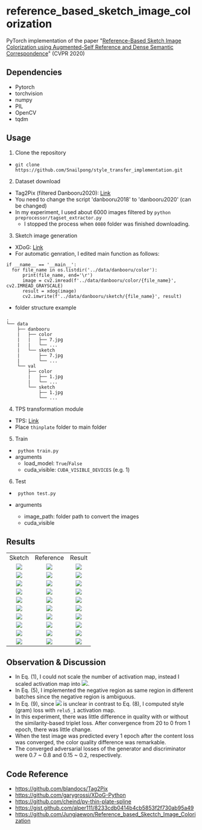 # reference_based_sketch_image_colorization
PyTorch implementation of the paper "[Reference-Based Sketch Image Colorization using Augmented-Self Reference and Dense Semantic Correspondence](https://openaccess.thecvf.com/content_CVPR_2020/papers/Lee_Reference-Based_Sketch_Image_Colorization_Using_Augmented-Self_Reference_and_Dense_Semantic_CVPR_2020_paper.pdf)" (CVPR 2020)

## Dependencies

- Pytorch
- torchvision
- numpy
- PIL
- OpenCV
- tqdm


## Usage

1. Clone the repository

- ```git clone https://github.com/Snailpong/style_transfer_implementation.git```


2. Dataset download

- Tag2Pix (filtered Danbooru2020): [Link](https://github.com/blandocs/Tag2Pix)
- You need to change the script 'danbooru2018' to 'danbooru2020' (can be changed)
- In my experiment, I used about 6000 images filtered by ```python preprocessor/tagset_extractor.py```
    - I stopped the process when ```0080``` folder was finished downloading.


3. Sketch image generation

- XDoG: [Link](https://github.com/garygrossi/XDoG-Python)
- For automatic genration, I edited main function as follows:
```
if __name__ == '__main__':
  for file_name in os.listdir('../data/danbooru/color'):
      print(file_name, end='\r')
      image = cv2.imread(f'../data/danbooru/color/{file_name}', cv2.IMREAD_GRAYSCALE)
      result = xdog(image)
      cv2.imwrite(f'../data/danbooru/sketch/{file_name}', result)
```

- folder structure example
```
.
└── data
    ├── danbooru
    |   ├── color
    |   |   ├── 7.jpg
    |   |   └── ...
    |   └── sketch
    |       ├── 7.jpg
    |       └── ...
    └── val
        ├── color
        |   ├── 1.jpg
        |   └── ...
        └── sketch
            ├── 1.jpg
            └── ...
```


4. TPS transformation module

- TPS: [Link](https://github.com/cheind/py-thin-plate-spline)
- Place ```thinplate``` folder to main folder


5. Train

- ``` python train.py```
- arguments
    - load_model: ```True```/```False```
    - cuda_visible: ```CUDA_VISIBLE_DEVICES``` (e.g. 1)


6. Test
- ``` python test.py```

- arguments
    - image_path: folder path to convert the images
    - cuda_visible


## Results

<table style="text-align: center">
<tr><td>Sketch</td><td>Reference</td><td>Result</td></tr>
<tr>
<td><img src="https://user-images.githubusercontent.com/11583179/128166077-1450e90e-96af-4217-9f07-38d37c854622.jpg"></td>
<td><img src="https://user-images.githubusercontent.com/11583179/128167543-70b8cf66-077b-4a73-b33a-610ce8f90e7c.jpg"></td>
<td><img src="https://user-images.githubusercontent.com/11583179/128169661-fed793ba-5ab5-425f-bd60-795da6389f61.png"></td>
</tr>
<tr>
<td><img src="https://user-images.githubusercontent.com/11583179/128166080-21c4f800-e60f-454a-a85f-1f48bf012bb3.jpg"></td>
<td><img src="https://user-images.githubusercontent.com/11583179/128167547-fb9f9ea2-7a3a-4c31-ab32-280df64fc610.jpg"></td>
<td><img src="https://user-images.githubusercontent.com/11583179/128169773-0e1df887-24f3-4ae5-bcf0-83da077fa94e.png"></td>
</tr>
<tr>
<td><img src="https://user-images.githubusercontent.com/11583179/128166083-f593081a-7cf4-4532-885f-45f628017706.jpg"></td>
<td><img src="https://user-images.githubusercontent.com/11583179/128167548-5b7b23fe-c2f8-4084-81e0-b55fded2c13e.jpg"></td>
<td><img src="https://user-images.githubusercontent.com/11583179/128171085-2fefdc96-2d9d-4843-b8b0-fff8857a3ace.png"></td>
</tr>
<tr>
<td><img src="https://user-images.githubusercontent.com/11583179/128166085-adff48ae-76ff-4a04-834d-47aa73d2e7d1.jpg"></td>
<td><img src="https://user-images.githubusercontent.com/11583179/128167550-abc9f03a-a9b1-4096-8f2a-d5623bf5c16e.jpg"></td>
<td><img src="https://user-images.githubusercontent.com/11583179/128171214-5dfdbc5f-8e5d-4baf-8433-ef06bc8e1bd9.png"></td>
</tr>
<tr>
<td><img src="https://user-images.githubusercontent.com/11583179/128166087-d2d0dba8-5ae4-467a-baf0-dc5f2ed2940a.jpg"></td>
<td><img src="https://user-images.githubusercontent.com/11583179/128167551-8d749813-c36a-4ed2-a553-ccb80181157b.jpg"></td>
<td><img src="https://user-images.githubusercontent.com/11583179/128171324-97c58632-9e27-42b7-a151-ff03b46b0f9a.png"></td>
</tr>
<tr>
<td><img src="https://user-images.githubusercontent.com/11583179/128166089-2880b749-78df-4460-b2f3-ea869d3c4d67.jpg"></td>
<td><img src="https://user-images.githubusercontent.com/11583179/128167554-f9f4e7e6-0406-425e-be39-ad8237221c55.jpg"></td>
<td><img src="https://user-images.githubusercontent.com/11583179/128171623-b28cb1c8-2441-4aeb-9b10-2a40da5122c3.png"></td>
</tr>
<tr>
<td><img src="https://user-images.githubusercontent.com/11583179/128166092-3022b06d-1e54-48d0-bd19-3c226ae0f087.jpg"></td>
<td><img src="https://user-images.githubusercontent.com/11583179/128167555-4ec1b321-b4d1-4fd0-8bfc-ed70ee1a642f.jpg"></td>
<td><img src="https://user-images.githubusercontent.com/11583179/128171811-1248101b-7236-4368-9f8d-829c37de64d5.png"></td>
</tr>
<tr>
<td><img src="https://user-images.githubusercontent.com/11583179/128166093-87d6551e-8eed-487a-8e2e-cbb40e30fa49.jpg"></td>
<td><img src="https://user-images.githubusercontent.com/11583179/128167556-3ec6a9f8-ac62-4e1d-bfb9-f9b9690102d1.jpg"></td>
<td><img src="https://user-images.githubusercontent.com/11583179/128171948-2e41db31-bb83-41df-bcfa-588518beb65a.png"></td>
</tr>
<tr>
<td><img src="https://user-images.githubusercontent.com/11583179/128166095-2fef5754-dccf-420e-8d41-50323583aac8.jpg"></td>
<td><img src="https://user-images.githubusercontent.com/11583179/128167558-aa69b017-f7a2-4457-aa8d-50b6256600be.jpg"></td>
<td><img src="https://user-images.githubusercontent.com/11583179/128172030-2d2ec53f-1a7e-46c5-bb97-0e3815debf9f.png"></td>
</tr>
<tr>
<td><img src="https://user-images.githubusercontent.com/11583179/128166075-0604b085-621e-44fb-b5ec-3c2f73df9dc8.jpg"></td>
<td><img src="https://user-images.githubusercontent.com/11583179/128190929-ae8cd35b-7b08-4584-86c2-caa0e765f954.png"></td>
<td><img src="https://user-images.githubusercontent.com/11583179/128172120-f1364947-488b-4c7d-bcfa-54c602d62c30.png"></td>
</tr>

</table>

## Observation & Discussion

- In Eq. (1), I could not scale the number of activation map, instead I scaled activation map into <img src="https://render.githubusercontent.com/render/math?math=f^{l_p} \in R^{h_p \times w_p \times c_l}">.
- In Eq. (5), I implemented the negative region as same region in different batches since the negative region is ambiguous.
- In Eq. (9), since <img src="https://render.githubusercontent.com/render/math?math=l"> is unclear in contrast to Eq. (8), I computed style (gram) loss with ```relu5_1``` activation map.
- In this experiment, there was little difference in quality with or without the similarity-based triplet loss. After convergence from 20 to 0 from 1 epoch, there was little change.
- When the test image was predicted every 1 epoch after the content loss was converged, the color quality difference was remarkable.
- The converged adversarial losses of the generator and discriminator were 0.7 ~ 0.8 and 0.15 ~ 0.2, respectively.


## Code Reference

- <https://github.com/blandocs/Tag2Pix>
- <https://github.com/garygrossi/XDoG-Python>
- <https://github.com/cheind/py-thin-plate-spline>
- <https://gist.github.com/alper111/8233cdb0414b4cb5853f2f730ab95a49>
- <https://github.com/Jungjaewon/Reference_based_Skectch_Image_Colorization>
